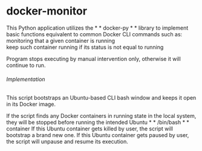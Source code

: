 # docker-monitor
This Python application utilizes the * * docker-py * * library to implement basic functions equivalent to common Docker CLI commands such as:
monitoring that a given container is running  
keep such container running if its status is not equal to running 

Program stops executing by manual intervention only, otherwise it will continue to run.


###### Implementation 
This script bootstraps an Ubuntu-based CLI bash window and keeps it open in its Docker image.

If the script finds any Docker containers in running state in the local system, they will be stopped before running the intended Ubuntu * * /bin/bash * * container
If this Ubuntu container gets killed by user, the script will bootstrap a brand new one.
If this Ubuntu container gets paused by user, the script will unpause and resume its execution.
